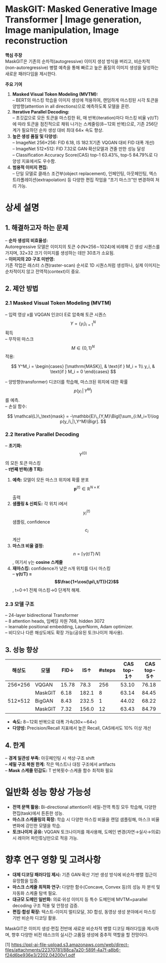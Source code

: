 # MaskGIT: Masked Generative Image Transformer | Image generation, Image manipulation, Image reconstruction

**핵심 주장**  
MaskGIT은 기존의 순차적(autogressive) 이미지 생성 방식을 버리고, 비순차적(non-autoregressive) 병렬 예측을 통해 빠르고 높은 품질의 이미지 생성을 달성하는 새로운 패러다임을 제시한다.  

**주요 기여**  
1. **Masked Visual Token Modeling (MVTM):**  
   – BERT의 마스킹 학습을 이미지 생성에 적용하여, 랜덤하게 마스킹된 시각 토큰을 양방향(attention in all directions)으로 예측하도록 모델을 훈련.  
2. **Iterative Parallel Decoding:**  
   – 초깃값으로 모든 토큰을 마스킹한 뒤, 매 반복(iteration)마다 마스킹 비율 γ(t/T)에 따라 토큰을 점진적으로 채워 나가는 스케줄링(8∼12회 반복)으로, 기존 256단계가 필요하던 순차 생성 대비 최대 64× 속도 향상.  
3. **높은 생성 품질 및 다양성:**  
   – ImageNet 256×256: FID 6.18, IS 182.1(기존 VQGAN 대비 FID 대폭 개선)  
   – ImageNet 512×512: FID 7.32로 GAN·확산모델과 견줄 만한 성능 달성  
   – Classification Accuracy Score(CAS) top-1 63.43%, top-5 84.79%로 다양성 지표에서도 우수함.  
4. **범용적 이미지 편집:**  
   – 단일 모델로 클래스 조건부(object replacement), 인페인팅, 아웃페인팅, 엑스트라폴레이션(extrapolation) 등 다양한 편집 작업을 “초기 마스크”만 변경하여 처리 가능.

# 상세 설명

## 1. 해결하고자 하는 문제  
– **순차 생성의 비효율성:**  
  Autoregressive 모델은 이미지의 토큰 수(N≈256∼1024)에 비례해 긴 생성 시퀀스를 가지며, 32×32 크기 이미지를 생성하는 데만 30초가 소요됨.  
– **이미지의 2D 구조 미반영:**  
  기존 작업은 래스터 스캔(raster-scan) 순서로 1D 시퀀스처럼 생성하나, 실제 이미지는 순차적이지 않고 전역적(context)이 중요.

## 2. 제안 방법

### 2.1 Masked Visual Token Modeling (MVTM)  
– 입력 영상 x를 VQGAN 인코더 E로 압축해 토큰 시퀀스 $$Y=\{y_i\}_{i=1}^N$$ 획득  
– 무작위 마스크 $$M\in\{0,1\}^N$$ 적용:  

$$
    Y^M_i = 
      \begin{cases}
        [\mathrm{MASK}], & \text{if } M_i = 1\\
        y_i, & \text{if } M_i = 0
      \end{cases}
  $$
  
– 양방향(transformer) 디코더를 학습해, 마스크된 위치에 대한 확률 $$p(y_i\,|\,Y^M)$$ 를 예측.  
– 손실 함수:  
  
$$
    \mathcal{L}\_\text{mask} = -\mathbb{E}\_{Y,M}\Bigl[\sum_{i:M_i=1}\log p(y_i\,|\,Y^M)\Bigr].
$$

### 2.2 Iterative Parallel Decoding  
– **초기화:** $$Y^{(0)}$$의 모든 토큰 마스킹  
– **t번째 반복(총 T회):**  
  1. **예측:** 모델이 모든 마스크 위치에 확률 분포 $$\mathbf{p}^{(t)}\in\mathbb{R}^{N\times K}$$ 출력  
  2. **샘플링 & 신뢰도:** 각 위치 i에서 $$y_i^{(t)}$$ 샘플링, confidence $$c_i$$ 계산  
  3. **마스크 비율 결정:** $$n = \lceil \gamma(t/T)\,N\rceil$$, 여기서 γ는 **cosine 스케줄**  
  4. **재마스킹:** confidence가 낮은 n개 위치를 다시 마스킹  
– **γ(t/T) = $$\frac{1+\cos(\pi\,t/T)}{2}$$**, t=0→1 전체 마스킹→0 단계적 해제.  

### 2.3 모델 구조  
– 24-layer bidirectional Transformer  
– 8 attention heads, 임베딩 차원 768, hidden 3072  
– learnable positional embedding, LayerNorm, Adam optimizer.  
– 비디오나 다른 해상도에도 확장 가능(공유된 토크나이저 재사용).

## 3. 성능 향상  
| 해상도 | 모델     | FID↓   | IS↑    | #steps | CAS top-1↑ | CAS top-5↑ |
|-------|----------|-------|-------|-------|------------|-----------|
|256×256| VQGAN    | 15.78 | 78.3  | 256   | 53.10      | 76.18     |
|       | MaskGIT  | 6.18  | 182.1 | 8     | 63.14      | 84.45     |
|512×512| BigGAN   | 8.43  | 232.5 | 1     | 44.02      | 68.22     |
|       | MaskGIT  | 7.32  | 156.0 | 12    | 63.43      | 84.79     |

- **속도:** 8∼12회 반복으로 대폭 가속(30×∼64×)  
- **다양성:** Precision/Recall 지표에서 높은 Recall, CAS에서도 10% 이상 개선  

## 4. 한계  
– **경계 일관성 부족:** 아웃페인팅 시 색상·구조 shift  
– **세밀 구조 복원 한계:** 작은 텍스트나 대칭 구조에서 artifacts  
– **Mask 스케줄 민감도:** T 반복횟수·스케줄 함수 최적화 필요  

# 일반화 성능 향상 가능성  
- **전역 문맥 활용:** Bi-directional attention이 세밀-전역 특징 모두 학습해, 다양한 편집(task)에서 튼튼한 성능.  
- **마스크 스케줄링의 확장:** 학습 시 다양한 마스킹 비율을 랜덤 샘플링해, 마스크 비율 변화에 강인한 모델을 학습.  
- **토크나이저 공유:** VQGAN 토크나이저를 재사용해, 도메인 변경(자연→실사→의료) 시 레이어 파인튜닝만으로 적응 가능.  

# 향후 연구 영향 및 고려사항  
- **대체 디코딩 패러다임 제시:** 기존 GAN·확산 기반 생성 방식에 비순차·병렬 접근이 유망함을 입증.  
- **마스크 스케줄 최적화 연구:** 다양한 함수(Concave, Convex 등)의 성능 차 분석 및 자동화 스케줄 탐색 필요.  
- **대규모 도메인 일반화:** 의료·위성 이미지 등 특수 도메인에 MVTM+parallel decoding 구조 적용 및 안정성 검증.  
- **편집·합성 확장:** 텍스트-이미지 멀티모달, 3D 합성, 동영상 생성 분야에서 마스킹 기반 비순차 디코딩 활용.  

MaskGIT은 이미지 생성·편집 전반에 새로운 비순차적 병렬 디코딩 패러다임을 제시하며, 향후 다양한 비전 태스크의 실시간·고품질 생성에 중추적 역할을 할 전망이다.

[1] https://ppl-ai-file-upload.s3.amazonaws.com/web/direct-files/attachments/22370781/88ca7a20-589f-4a7f-a8b6-f24d6be936e3/2202.04200v1.pdf
